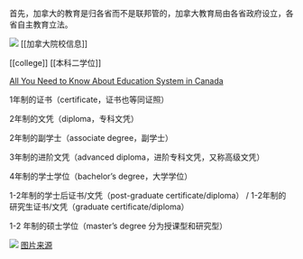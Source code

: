 首先，加拿大的教育是归各省而不是联邦管的，加拿大教育局由各省政府设立，各省自主教育立法。

![](https://picture-guan.oss-cn-hangzhou.aliyuncs.com/20220831142425.png)
[[加拿大院校信息]]

[[college]] [[本科二学位]] 

[All You Need to Know About Education System in Canada](https://www.azent.com/expert-tips/education-system-in-canada)


1年制的证书（certificate，证书也等同证照）

2年制的文凭（diploma，专科文凭）

2年制的副学士（associate degree，副学士）

3年制的进阶文凭（advanced diploma，进阶专科文凭，又称高级文凭）

4年制的学士学位（bachelor’s degree，大学学位）

1-2年制的学士后证书/文凭（post-graduate certificate/diploma） / 1-2年制的研究生证书/文凭（graduate certificate/diploma）

1-2 年制的硕士学位（master’s degree 分为授课型和研究型）

![](https://picture-guan.oss-cn-hangzhou.aliyuncs.com/20220829184925.png)
[图片来源](https://youtu.be/FK305z6FyCk?list=PLGMrzTnCOjdTga7uu5vVbudG_bwH3Vxl1&t=447)